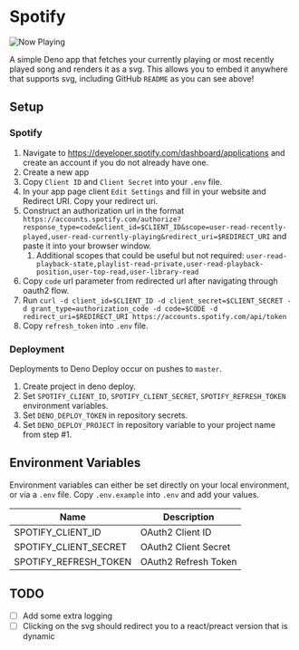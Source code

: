 # Spotify

![Now Playing](https://now-playing-spotify.deno.dev/?v1)

A simple Deno app that fetches your currently playing or most recently played song and renders it as a svg. This allows you to embed it anywhere that supports svg, including GitHub `README` as you can see above!

## Setup

### Spotify

1. Navigate to https://developer.spotify.com/dashboard/applications and create an account if you do not already have one.
2. Create a new app
3. Copy `Client ID` and `Client Secret` into your `.env` file.
4. In your app page client `Edit Settings` and fill in your website and Redirect URI. Copy your redirect uri.
5. Construct an authorization url in the format `https://accounts.spotify.com/authorize?response_type=code&client_id=$CLIENT_ID&scope=user-read-recently-played,user-read-currently-playing&redirect_uri=$REDIRECT_URI` and paste it into your browser window.
   1. Additional scopes that could be useful but not required: `user-read-playback-state,playlist-read-private,user-read-playback-position,user-top-read,user-library-read`
6. Copy `code` url parameter from redirected url after navigating through oauth2 flow.
7. Run `curl -d client_id=$CLIENT_ID -d client_secret=$CLIENT_SECRET -d grant_type=authorization_code -d code=$CODE -d redirect_uri=$REDIRECT_URI https://accounts.spotify.com/api/token`
8. Copy `refresh_token` into `.env` file.

### Deployment

Deployments to Deno Deploy occur on pushes to `master`.

1. Create project in deno deploy.
2. Set `SPOTIFY_CLIENT_ID`, `SPOTIFY_CLIENT_SECRET`, `SPOTIFY_REFRESH_TOKEN` environment variables.
3. Set `DENO_DEPLOY_TOKEN` in repository secrets.
4. Set `DENO_DEPLOY_PROJECT` in repository variable to your project name from step #1.

## Environment Variables

Environment variables can either be set directly on your local environment, or via a `.env` file. Copy `.env.example` into `.env` and add your values.

| Name                  | Description          |
| --------------------- | -------------------- |
| SPOTIFY_CLIENT_ID     | OAuth2 Client ID     |
| SPOTIFY_CLIENT_SECRET | OAuth2 Client Secret |
| SPOTIFY_REFRESH_TOKEN | OAuth2 Refresh Token |

## TODO

- [ ] Add some extra logging
- [ ] Clicking on the svg should redirect you to a react/preact version that is dynamic